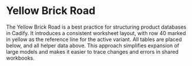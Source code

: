 # Yellow Brick Road

The Yellow Brick Road is a best practice for structuring product databases in Cadify. It introduces a consistent worksheet layout, with row 40 marked in yellow as the reference line for the active variant. All tables are placed below, and all helper data above. This approach simplifies expansion of large models and makes it easier to trace changes and errors in shared workbooks.